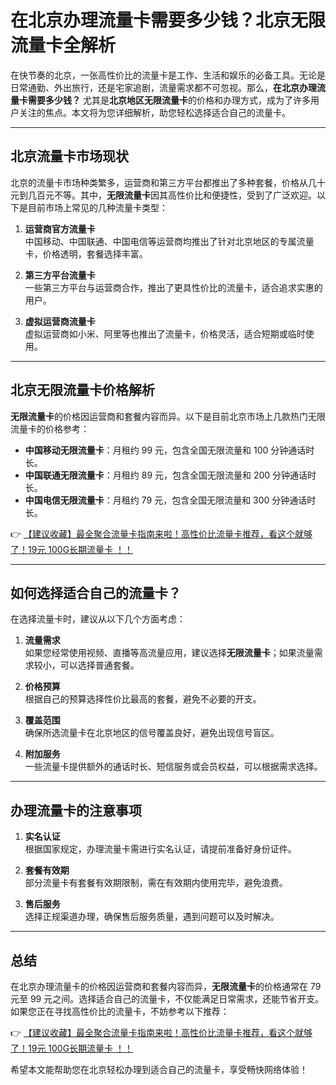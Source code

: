 # 在北京办理流量卡需要多少钱？北京无限流量卡全解析

在快节奏的北京，一张高性价比的流量卡是工作、生活和娱乐的必备工具。无论是日常通勤、外出旅行，还是宅家追剧，流量需求都不可忽视。那么，**在北京办理流量卡需要多少钱？** 尤其是**北京地区无限流量卡**的价格和办理方式，成为了许多用户关注的焦点。本文将为您详细解析，助您轻松选择适合自己的流量卡。

---

## 北京流量卡市场现状

北京的流量卡市场种类繁多，运营商和第三方平台都推出了多种套餐，价格从几十元到几百元不等。其中，**无限流量卡**因其高性价比和便捷性，受到了广泛欢迎。以下是目前市场上常见的几种流量卡类型：

1. **运营商官方流量卡**  
   中国移动、中国联通、中国电信等运营商均推出了针对北京地区的专属流量卡，价格透明，套餐选择丰富。
   
2. **第三方平台流量卡**  
   一些第三方平台与运营商合作，推出了更具性价比的流量卡，适合追求实惠的用户。

3. **虚拟运营商流量卡**  
   虚拟运营商如小米、阿里等也推出了流量卡，价格灵活，适合短期或临时使用。

---

## 北京无限流量卡价格解析

**无限流量卡**的价格因运营商和套餐内容而异。以下是目前北京市场上几款热门无限流量卡的价格参考：

- **中国移动无限流量卡**：月租约 99 元，包含全国无限流量和 100 分钟通话时长。
- **中国联通无限流量卡**：月租约 89 元，包含全国无限流量和 200 分钟通话时长。
- **中国电信无限流量卡**：月租约 79 元，包含全国无限流量和 300 分钟通话时长。

👉 [【建议收藏】最全聚合流量卡指南来啦！高性价比流量卡推荐，看这个就够了！19元 100G长期流量卡 ！！](https://bit.ly/Liuliangka)

---

## 如何选择适合自己的流量卡？

在选择流量卡时，建议从以下几个方面考虑：

1. **流量需求**  
   如果您经常使用视频、直播等高流量应用，建议选择**无限流量卡**；如果流量需求较小，可以选择普通套餐。

2. **价格预算**  
   根据自己的预算选择性价比最高的套餐，避免不必要的开支。

3. **覆盖范围**  
   确保所选流量卡在北京地区的信号覆盖良好，避免出现信号盲区。

4. **附加服务**  
   一些流量卡提供额外的通话时长、短信服务或会员权益，可以根据需求选择。

---

## 办理流量卡的注意事项

1. **实名认证**  
   根据国家规定，办理流量卡需进行实名认证，请提前准备好身份证件。

2. **套餐有效期**  
   部分流量卡有套餐有效期限制，需在有效期内使用完毕，避免浪费。

3. **售后服务**  
   选择正规渠道办理，确保售后服务质量，遇到问题可以及时解决。

---

## 总结

在北京办理流量卡的价格因运营商和套餐内容而异，**无限流量卡**的价格通常在 79 元至 99 元之间。选择适合自己的流量卡，不仅能满足日常需求，还能节省开支。如果您正在寻找高性价比的流量卡，不妨参考以下推荐：

👉 [【建议收藏】最全聚合流量卡指南来啦！高性价比流量卡推荐，看这个就够了！19元 100G长期流量卡 ！！](https://bit.ly/Liuliangka)

希望本文能帮助您在北京轻松办理到适合自己的流量卡，享受畅快网络体验！